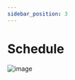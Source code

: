 ```yaml
---
sidebar_position: 3
---
```


# Schedule
![image](https://user-images.githubusercontent.com/47365682/205468543-1a2896b8-fdd6-490e-abf5-9974f2fc1995.png)

